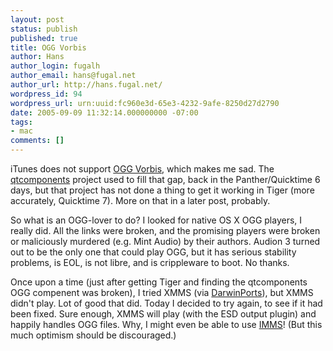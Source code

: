 ```yaml
---
layout: post
status: publish
published: true
title: OGG Vorbis
author: Hans
author_login: fugalh
author_email: hans@fugal.net
author_url: http://hans.fugal.net/
wordpress_id: 94
wordpress_url: urn:uuid:fc960e3d-65e3-4232-9afe-8250d27d2790
date: 2005-09-09 11:32:14.000000000 -07:00
tags:
- mac
comments: []
---
```

<p>iTunes does not support <a href="http://vorbis.com/">OGG Vorbis</a>, which makes me sad.
The <a href="http://qtcomponents.sf.net/">qtcomponents</a> project used to fill that gap, back in
the Panther/Quicktime 6 days, but that project has not done a thing to get it
working in Tiger (more accurately, Quicktime 7). More on that in a later post,
probably.</p>

<p>So what is an OGG-lover to do? I looked for native OS X OGG players, I really
did. All the links were broken, and the promising players were broken or
maliciously murdered (e.g. Mint Audio) by their authors.  Audion 3 turned out
to be the only one that could play OGG, but it has serious stability problems,
is EOL, is not libre, and is crippleware to boot. No thanks.</p>

<p>Once upon a time (just after getting Tiger and finding the qtcomponents OGG
compenent was broken), I tried XMMS (via
<a href="http://darwinports.opendarwin.org/">DarwinPorts</a>), but XMMS didn't play. Lot of
good that did. Today I decided to try again, to see if it had been fixed. Sure
enough, XMMS will play (with the ESD output plugin) and happily handles OGG
files. Why, I might even be able to use
<a href="http://www.luminal.org/wiki/index.php/IMMS/IMMS">IMMS</a>! (But this much optimism
should be discouraged.)</p>
